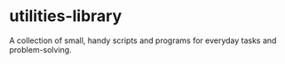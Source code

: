 # utilities-library
A collection of small, handy scripts and programs for everyday tasks and problem-solving.
